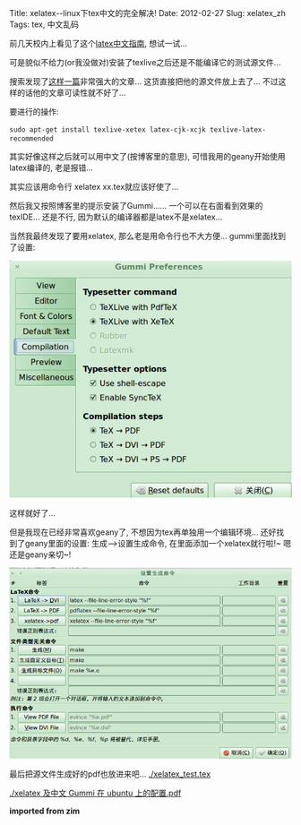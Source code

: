 Title: xelatex--linux下tex中文的完全解决!
Date: 2012-02-27
Slug: xelatex_zh
Tags: tex, 中文乱码

前几天校内上看见了这个[latex中文指南](http://page.renren.com/601024697/note/806581340?ref=share), 想试一试...

可是貌似不给力(or我没做对)安装了texlive之后还是不能编译它的测试源文件...

搜索发现了[这样一篇](http://blog.sina.com.cn/s/blog_4c20fe7b0100vjbj.html)非常强大的文章... 这货直接把他的源文件放上去了... 不过这样的话他的文章可读性就不好了...

要进行的操作:

    sudo apt-get install texlive-xetex latex-cjk-xcjk texlive-latex-recommended

其实好像这样之后就可以用中文了(按博客里的意思), 可惜我用的geany开始使用latex编译的, 老是报错...

其实应该用命令行 xelatex xx.tex就应该好使了...

然后我又按照博客里的提示安装了Gummi...... 一个可以在右面看到效果的texIDE... 还是不行, 因为默认的编译器都是latex不是xelatex...

当然我最终发现了要用xelatex, 那么老是用命令行也不大方便... gummi里面找到了设置:

![](images/./xelatex_zh/pasted_image.png)

这样就好了...

但是我现在已经非常喜欢geany了, 不想因为tex再单独用一个编辑环境... 还好找到了geany里面的设置: 生成-->设置生成命令, 在里面添加一个xelatex就行啦!~ 嗯 还是geany亲切~!

![](images/./xelatex_zh/pasted_image001.png)

最后把源文件生成好的pdf也放进来吧...
[./xelatex_test.tex](./xelatex_zh/xelatex_test.tex)

[./xelatex 及中文 Gummi 在 ubuntu 上的配置.pdf](./xelatex_zh/xelatex%20%E5%8F%8A%E4%B8%AD%E6%96%87%20Gummi%20%E5%9C%A8%20ubuntu%20%E4%B8%8A%E7%9A%84%E9%85%8D%E7%BD%AE.pdf) 


**imported from zim** 

